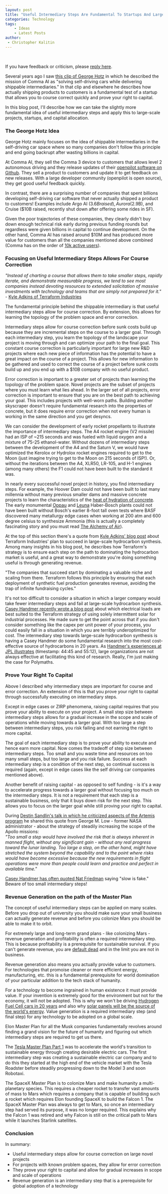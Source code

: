 ```yaml
---
layout: post
title: "Useful Intermediary Steps Are Fundamental To Startups And Large Novel Projects"
categories: Technology
tags:
    - Ideas
    - Latest Posts
author:
 - Christopher Kalitin
---
```

<head>
    <meta property="og:image" content="{{site.url}}/assets/images/useful-intermediary-steps/postscreenshot.png">
</head>

If you have feedback or criticism, please [reply here](https://x.com/CKalitin/status/1917713182904430786).

Several years ago I saw [this clip of George Hotz](https://youtu.be/_L3gNaAVjQ4?si=timvK1RTGQ4UDSr7&t=3199) in which he described the mission of Comma AI as "solving self-driving cars while delivering shippable intermediaries." In that clip and elsewhere he describes how actually shipping products to customers is a fundamental test of a startup that allows you to course correct quickly and prove your right to capital.

In this blog post, I'll describe how we can take the slightly more fundamental idea of useful intermediary steps and apply this to large-scale projects, startups, and capital allocation.

### <b>The George Hotz Idea</b>  

George Hotz mainly focuses on the idea of shippable intermediaries in the self-driving car space where so many companies don't follow this principle and end going backrupt after wasting billions in capital. 

At Comma AI, they sell the Comma 3 device to customers that allows level 2 autonomous driving and they release updates of their [openpilot software on Github](https://github.com/commaai/openpilot). They sell a product to customers and update it to get feedback on new releases. With a large developer community (openpilot is open source), they get good useful feedback quickly.

In contrast, there are a surprising number of companies that spent billions developing self-driving car software that never actually shipped a product to customers! Examples include Argo AI ($3.6B raised), Aurora ($2.9B), and Cruise ($10B raised, recently shut down after offering some rides in SF).

Given the poor trajectories of these companies, they clearly didn't buy down enough technical risk early during previous funding rounds but regardless were given billions in capital to continue development. On the other hand, Comma AI has raised around $10M and has produced more value for customers than all the companies mentioned above combined (Comma has on the order of [10k active users](https://comma.ai/openpilot)).

### <b>Focusing on Useful Intermediary Steps Allows For Course Correction</b>  

<i>"Instead of charting a course that allows them to take smaller steps, rapidly iterate, and demonstrate measurable progress, we tend to see most companies instead devoting resources to extended solicitation of massive investments with technology and teams that are simply not prepared for it."</i>  
\- [Kyle Adkins of Terraform Industries](https://terraformindustries.wordpress.com/2025/03/25/no-excuses-how-to-build-scale-and-win-in-hard-tech/)

The fundamental principle behind the shippable intermediary is that useful intermediary steps allow for course correction. By extension, this allows for learning the topology of the problem space and error correction. 

Intermediary steps allow for course correction before sunk costs build up because they are incremental steps on the course to a larger goal. Through each intermediary step, you learn the topology of the landscape your project is moving through and can optimize your path to the final goal. This constant course correction is particularly important for large new R&D projects where each new piece of information has the potential to have a great impact on the course of a project. This allows for new information to be gathered and used to correct the course of a project before sunk costs build up and you end up with a $10B company with no useful product.

Error correction is important to a greater set of projects than learning the topology of the problem space. Novel projects are the subset of projects where you must learn what lies ahead. In the larger set of all projects, error correction is important to ensure that you are on the best path to achieving your goal. This includes projects with well-worn paths. Building another skyscraper doesn't require fundamental research into the properties of concrete, but it does require error correction when not every human is working in the same direction and you get desyncs.

We can consider the development of early rocket propellants to illustrate the importance of intermediary steps. The A4 rocket engine (V2 missile) had an ISP of ~215 seconds and was fueled with liquid oxygen and a mixture of 75-25 ethanol-water. Without dozens of intermediary steps between the development of the A4 and the Saturn V, we would have optimized the Kerolox or Hydrolox rocket engines required to get to the Moon (just imagine trying to get to the Moon on 215 seconds of ISP!). Or, without the iterations between the A4, XLR50, LR-105, and H-1 engines (among many others) the F1 could not have been built to the standard it was.

In nearly every successful novel project in history, you find intermediary steps. For example, the Hoover Dam could not have been built to last many millennia without many previous smaller dams and massive concrete projects to learn the characteristics of the [heat of hydration of concrete](https://youtu.be/4EdMImlZE2s?si=3UJYCRIURTB5jtSX&t=2277). The early monumental [Oppau](https://en.wikipedia.org/wiki/Oppau_explosion) and [Leuna](https://en.wikipedia.org/wiki/Leuna_works) Haber-Bosch plants could not have been built without Bosch's earlier 8-foot tall oven tests where BASF discovered many metallurgy edge cases when working at 200 atm and 600 degree celsius to synthesize Ammonia (this is actually a completely fascinating story and you must read [The Alchemy of Air](https://docs.google.com/document/d/178mx6r7ClbddQZYO9mZ4dCBUmYg97o4XSDJwmtkx7ME/edit?usp=sharing)).

At the top of this section there's a quote from [Kyle Adkins' blog post](https://terraformindustries.wordpress.com/2025/03/25/no-excuses-how-to-build-scale-and-win-in-hard-tech/) about Terraform Industries' plan to succeed in large-scale hydrocarbon synthesis. Among many insights in his blog post, he describes how Terraform's strategy is to ensure each step on the path to dominating the hydrocarbon market is useful, and a great way to demonstrate you're doing something useful is through generating revenue.

"The companies that succeed start by dominating a valuable niche and scaling from there. Terraform follows this principle by ensuring that each deployment of synthetic fuel production generates revenue, avoiding the trap of infinite fundraising cycles."

It's not too difficult to consider a situation in which a larger company would take fewer intermediary steps and fail at large-scale hydrocarbon synthesis. [Casey Handmer recently wrote a blog post](https://caseyhandmer.wordpress.com/2024/11/09/solar-and-batteries-for-generic-use-cases/) about which electrical loads are best suited to the Terraform strategy of using solely intermittent solar for industrial processes. He made sure to get the point across that if you don't consider something like the capex per unit power of your process, you could easily fall in a situation in which you are terribly underoptimized for cost. The intermediary step towards large-scale hydrocarbon synthesis is having a Casey Handmer do some fundamental research into the most cost-effective source of hydrocarbons in 20 years. As [Handmer's experiences at JPL illustrates](https://podcasts.apple.com/ca/podcast/energy-economics-and-rocket-science-with-casey-handmer/id1753399812?i=1000665423662) (timestamp: 44:45 and 55:12), large organizations are not always effective at facilitating this kind of research. Really, I'm just making the case for Polymaths.

### <b>Prove Your Right To Capital</b>

Above I described why intermediary steps are important for course and error correction. An extension of this is that you prove your right to capital through successfully executing on intermediary steps. 

Except in edge cases or ZIRP phenomena, raising capital requires that you prove your ability to execute on your project. A small step size between intermediary steps  allows for a gradual increase in the scope and scale of operations while moving towards a larger goal. With too large a step between intermediary steps, you risk failing and not earning the right to more capital. 

The goal of each intermediary step is to prove your ability to execute and hence earn more capital. Now comes the tradeoff of step size between intermediary steps. Too small and you waste time and resources on too many small steps, but too large and you risk failure. Success at each intermediary step is a condition of the next step, so continual success is required (again, except in edge cases like the self driving car companies mentioned above).

Another benefit of raising capital - as opposed to self funding - is it's a way to accelerate progress towards a larger goal without focusing too much on the intermediary steps. It is not a requirement that each step is a sustainable business, only that it buys down risk for the next step. This allows you to focus on the larger goal while still proving your right to capital.

During [Destin Sandlin's talk in which he criticized aspects of the Artemis program](https://youtu.be/OoJsPvmFixU?si=RCo10HyKo1Zf8UWi&t=2530) he shared this quote from George M. Low - former NASA administrator - about the strategy of steadily increasing the scope of the Apollo missions:  
<i>"Too small a step would have involved the risk that is always inherent in manned flight, without any significant gain - without any real progress toward the lunar landing. Too large a step, on the other hand, might have stretched the system beyond the capability and to the point where risks would have become excessive because the new requirements in flight operations were more than people could learn and practice and perfect in available time."</i>

[Casey Handmer has often quoted Nat Friedman](https://x.com/search?q=%22slow%20is%20fake%22%20(from%3A%40cjhandmer)&src=typed_query&f=top) saying "slow is fake." Beware of too small intermediary steps!

### <b>Revenue Generation on the path of the Master Plan</b>

The concept of useful intermediary steps can be applied on many scales. Before you drop out of university you should make sure your small business can actually generate revenue and before you colonize Mars you should be able to make it to orbit.

For extremely large and long-term grand plans - like colonizing Mars - revenue generation and profitability is often a required intermediary step. This is because profitability is a prerequisite for sustainable survival. If you can't generate revenue, you are [default dead](https://www.paulgraham.com/aord.html) and in the limit you are not in business.

Revenue generation also means you actually provide value to customers. For technologies that promoise cleaner or more efficient energy, manufacturing, etc. this is a fundamental prerequisite for world domination of your particular addition to the tech stack of humanity.

For a technology to become ingrained in human existence it must provide value. If your invention is extremely good for the environment but not for the economy, it will not be adopted. This is why we won't be driving [Hydrogen Fuel Cell cars in 20 years](https://ckalitin.github.io/technology/1961/04/12/transition-to-robotaxis.html) and also why [solar panels will be the source of the world's energy](https://terraformindustries.wordpress.com/2024/06/24/how-terraform-navigated-the-idea-maze/). Value generation is a required intermediary step (and final step) for any technology to be adopted on a global scale.

Elon Master Plan for all the Musk companies fundamentally revolves around finding a grand vision for the future of humanity and figuring out which intermediary steps are required to get us there.

The [Tesla Master Plan Part 1](https://www.tesla.com/en_ca/secret-master-plan) was to accelerate the world's transition to sustainable energy through creating desirable electric cars. The first intermediary step was creating a sustainable electric car company and to do this they started at the high end of the vehicle market with the Tesla Roadster before steadily progressing down to the Model 3 and soon Robotaxi.

The SpaceX Master Plan is to colonize Mars and make humanity a multi-planetary species. This requires a cheaper rocket to transfer vast amounts of mass to Mars which requires a company that is capable of building such a rocket which requires Elon founding SpaceX to build the Falcon 1. The SpaceX Master Plan was always to get to Mars, so once an intermediary step had served its purpose, it was no longer required. This explains why the Falcon 1 was retired and why Falcon is still on the critical path to Mars while it launches Starlink satellites.

### <b>Conclusion</b>

In summary:
- Useful intermediary steps allow for course correction on large novel projects
- For projects with known problem spaces, they allow for error correction
- They prove your right to capital and allow for gradual increases in scope and scale of operations
- Revenue generation is an intermediary step that is a prerequisite for global adoption of a technology
